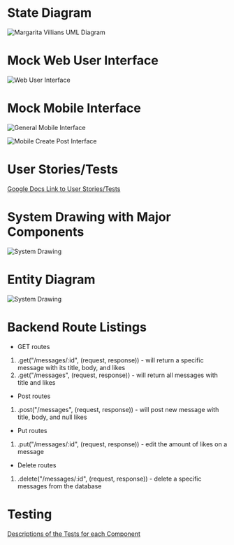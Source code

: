 
# State Diagram

![Margarita Villians UML Diagram](diagrams/State_Diagram.JPG)

# Mock Web User Interface

![Web User Interface](diagrams/mockweb.jpg)

# Mock Mobile Interface

![General Mobile Interface](diagrams/mockmobile-1.jpg)

![Mobile Create Post Interface](diagrams/mockmobile-2.jpg)

# User Stories/Tests

[Google Docs Link to User Stories/Tests](https://docs.google.com/document/d/1L2m1_GBuI5Bac6Wi-hzB6fgLx3JTylX9qoWlod70r2g/edit?usp=sharing)

# System Drawing with Major Components

![System Drawing](diagrams/systemDrawing.jpg)

# Entity Diagram

![System Drawing](diagrams/Entity_Diagram.JPG)

# Backend Route Listings
* GET routes
1) .get("/messages/:id", (request, response)) - will return a specific message with its title, body, and likes
2) .get("/messages", (request, response)) - will return all messages with title and likes
* Post routes
1) .post("/messages", (request, response)) - will post new message with title, body, and null likes
* Put routes
1) .put("/messages/:id", (request, response)) - edit the amount of likes on a message
* Delete routes
1) .delete("/messages/:id", (request, response)) - delete a specific messages from the database

# Testing

[Descriptions of the Tests for each Component](https://docs.google.com/document/d/12otxU6lLwTojMmRcqqpRKlj5uO6V8lMntIydhbBi8WM/edit?usp=sharing)
